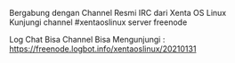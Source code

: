 Bergabung dengan Channel Resmi IRC dari Xenta OS Linux  
Kunjungi channel #xentaoslinux server freenode  

Log Chat Bisa Channel Bisa Mengunjungi :  
https://freenode.logbot.info/xentaoslinux/20210131
